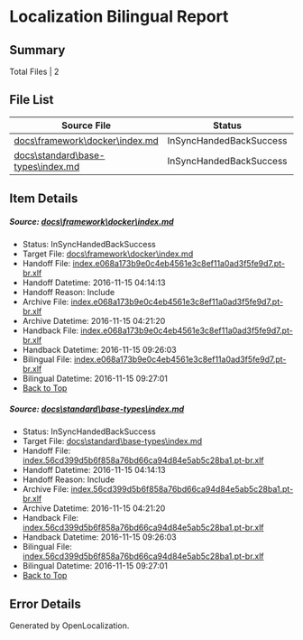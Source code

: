 # <a name='report-top'></a> Localization Bilingual Report

## Summary
 Total Files | 2

## File List
 Source File | Status | Details 
 ----------- | ------ | ------- 
 [docs\framework\docker\index.md](https://github.com/dotnet/docs/blob/6b9ae37f4053d292c21b02f9e7f93ccd32a78976/docs/framework/docker/index.md) | InSyncHandedBackSuccess | [Details](#b9037eb4d21651378989024c4f47ecc8db223c04188)
 [docs\standard\base-types\index.md](https://github.com/dotnet/docs/blob/fb00da6505c9edb6a49d2003ae9bcb8e74c11d6c/docs/standard/base-types/index.md) | InSyncHandedBackSuccess | [Details](#a9801663b3be2d07c767bc263936212d985e370e421)

## Item Details
##### <a name='b9037eb4d21651378989024c4f47ecc8db223c04188'></a> Source: [docs\framework\docker\index.md](https://github.com/dotnet/docs/blob/6b9ae37f4053d292c21b02f9e7f93ccd32a78976/docs/framework/docker/index.md)
* Status: InSyncHandedBackSuccess
* Target File: [docs\framework\docker\index.md](https://github.com/dotnet/docs.pt-br/blob/9c4ad21554b4f2e8b0e361fef5b2fed2a70542fb/docs/framework/docker/index.md)
* Handoff File: [index.e068a173b9e0c4eb4561e3c8ef11a0ad3f5fe9d7.pt-br.xlf](https://github.com/dotnet/docs.handoff/blob/5059272e8bd2e12736fe32b9c6d67b196a627708/ol-handoff/dotnet/docs.pt-br/master/index.e068a173b9e0c4eb4561e3c8ef11a0ad3f5fe9d7.pt-br.xlf)
* Handoff Datetime: 2016-11-15 04:14:13
* Handoff Reason: Include
* Archive File: [index.e068a173b9e0c4eb4561e3c8ef11a0ad3f5fe9d7.pt-br.xlf](https://github.com/dotnet/docs.handoff/blob/5050a3167a0720ff4d7f0a6bba36d872d90d5d3c/ol-archive/dotnet/docs.pt-br/master/index.e068a173b9e0c4eb4561e3c8ef11a0ad3f5fe9d7.pt-br.xlf)
* Archive Datetime: 2016-11-15 04:21:20
* Handback File: [index.e068a173b9e0c4eb4561e3c8ef11a0ad3f5fe9d7.pt-br.xlf](https://github.com/dotnet/docs.handback/blob/a9031899917a745a3aa61b2880d0985e80fe5157/ol-handback/dotnet/docs.pt-br/master/index.e068a173b9e0c4eb4561e3c8ef11a0ad3f5fe9d7.pt-br.xlf)
* Handback Datetime: 2016-11-15 09:26:03
* Bilingual File: [index.e068a173b9e0c4eb4561e3c8ef11a0ad3f5fe9d7.pt-br.xlf](https://github.com/dotnet/docs.handback/blob/a9031899917a745a3aa61b2880d0985e80fe5157/ol-handback/dotnet/docs.pt-br/master/index.e068a173b9e0c4eb4561e3c8ef11a0ad3f5fe9d7.pt-br.xlf)
* Bilingual Datetime: 2016-11-15 09:27:01
* [Back to Top](#report-top)

##### <a name='a9801663b3be2d07c767bc263936212d985e370e421'></a> Source: [docs\standard\base-types\index.md](https://github.com/dotnet/docs/blob/fb00da6505c9edb6a49d2003ae9bcb8e74c11d6c/docs/standard/base-types/index.md)
* Status: InSyncHandedBackSuccess
* Target File: [docs\standard\base-types\index.md](https://github.com/dotnet/docs.pt-br/blob/9c4ad21554b4f2e8b0e361fef5b2fed2a70542fb/docs/standard/base-types/index.md)
* Handoff File: [index.56cd399d5b6f858a76bd66ca94d84e5ab5c28ba1.pt-br.xlf](https://github.com/dotnet/docs.handoff/blob/5059272e8bd2e12736fe32b9c6d67b196a627708/ol-handoff/dotnet/docs.pt-br/master/index.56cd399d5b6f858a76bd66ca94d84e5ab5c28ba1.pt-br.xlf)
* Handoff Datetime: 2016-11-15 04:14:13
* Handoff Reason: Include
* Archive File: [index.56cd399d5b6f858a76bd66ca94d84e5ab5c28ba1.pt-br.xlf](https://github.com/dotnet/docs.handoff/blob/5050a3167a0720ff4d7f0a6bba36d872d90d5d3c/ol-archive/dotnet/docs.pt-br/master/index.56cd399d5b6f858a76bd66ca94d84e5ab5c28ba1.pt-br.xlf)
* Archive Datetime: 2016-11-15 04:21:20
* Handback File: [index.56cd399d5b6f858a76bd66ca94d84e5ab5c28ba1.pt-br.xlf](https://github.com/dotnet/docs.handback/blob/a9031899917a745a3aa61b2880d0985e80fe5157/ol-handback/dotnet/docs.pt-br/master/index.56cd399d5b6f858a76bd66ca94d84e5ab5c28ba1.pt-br.xlf)
* Handback Datetime: 2016-11-15 09:26:03
* Bilingual File: [index.56cd399d5b6f858a76bd66ca94d84e5ab5c28ba1.pt-br.xlf](https://github.com/dotnet/docs.handback/blob/a9031899917a745a3aa61b2880d0985e80fe5157/ol-handback/dotnet/docs.pt-br/master/index.56cd399d5b6f858a76bd66ca94d84e5ab5c28ba1.pt-br.xlf)
* Bilingual Datetime: 2016-11-15 09:27:01
* [Back to Top](#report-top)


## Error Details

Generated by OpenLocalization.
